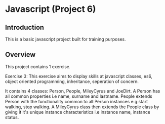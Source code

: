 # Javascript (Project 6)

## Introduction

This is a basic javascript project built for training purposes.

## Overview
This project contains 1 exercise. 

Exercise 3: 
This exercise aims to display skills at javascript classes, es6, object oriented programming, inheritance, seperation of concern.

It contains 4 classes: Person, People, MileyCyrus and JoeDirt. A Person has all common properties i.e name, surname and lastname. People extends Person with the functionality common to all Person instances e.g start walking, stop walking. A MileyCyrus class then extends the People class by giving it it's unique instance characteristics i.e instance name, instance status.

